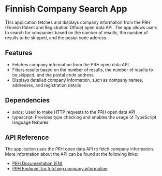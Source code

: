 # Finnish Company Search App

This application fetches and displays company information from the PRH (Finnish Patent and Registration Office) open data API. The app allows users to search for companies based on the number of results, the number of results to be skipped, and the postal code address.

## Features

- Fetches company information from the PRH open data API
- Filters results based on the number of results, the number of results to be skipped, and the postal code address
- Displays detailed company information, such as company names, addresses, and registration details


## Dependencies

- axios: Used to make HTTP requests to the PRH open data API
- typescript: Provides type checking and enables the usage of TypeScript language features

## API Reference

The application uses the PRH open data API to fetch company information. More information about the API can be found at the following links:

- [PRH Documentation (EN)](http://avoindata.prh.fi/ytj_en.html)
- [PRH Endpoint for fetching company information](http://avoindata.prh.fi/bis/v1)